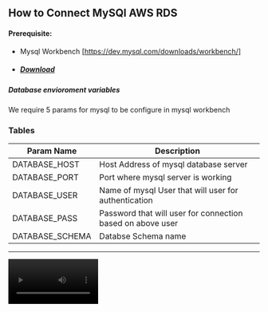 ## How to Connect MySQl AWS RDS

#### Prerequisite:

- Mysql Workbench [https://dev.mysql.com/downloads/workbench/]
- ##### [Download](https://cdn.mysql.com//Downloads/MySQLGUITools/mysql-workbench-community-8.0.31-macos-x86_64.dmg "Download Link")

##### Database envioroment variables

We require 5 params for mysql to be configure in mysql workbench

### Tables

| Param Name      | Description                                                |
| --------------- | ---------------------------------------------------------- |
| DATABASE_HOST   | Host Address of mysql database server                      |
| DATABASE_PORT   | Port where mysql server is working                         |
| DATABASE_USER   | Name of mysql User that will user for authentication       |
| DATABASE_PASS   | Password that will user for connection based on above user |
| DATABASE_SCHEMA | Databse Schema name                                        |

---

<video src='/media/Connect-RDS.mp4' width=180/>
